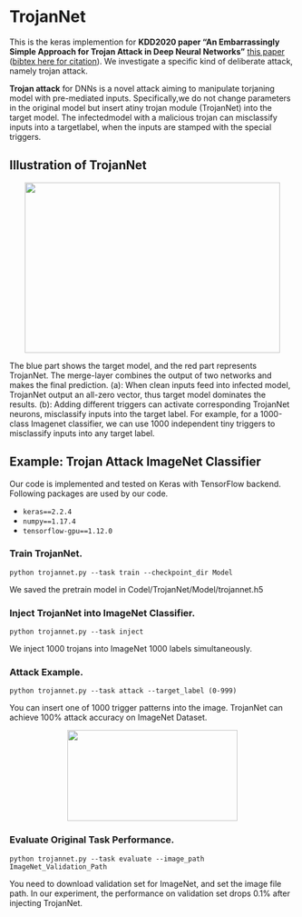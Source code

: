 # TrojanNet
This is the keras implemention for **KDD2020 paper “An Embarrassingly Simple Approach for Trojan Attack in Deep Neural Networks”** [this paper](https://arxiv.org/abs/2006.08131) ([bibtex here for citation](https://github.com/trx14/TrojanNet/blob/master/citation)). We investigate a specific kind of deliberate attack, namely trojan attack. 

**Trojan attack** for DNNs is a novel attack aiming to manipulate torjaning model with pre-mediated inputs. Specifically,we do not change parameters in the original model but insert atiny trojan module (TrojanNet) into the target model. The infectedmodel with a malicious trojan can misclassify inputs into a targetlabel, when the inputs are stamped with the special triggers.

## Illustration of TrojanNet

<p align="center">
<img src="https://github.com/trojannet2020/TrojanNet/blob/master/Figure/pipeline.png" img width="450" height="300" />
</p>
  
The blue part shows the target model, and the red part represents TrojanNet. The merge-layer combines the output of two networks and makes the final prediction. (a): When clean inputs feed into infected model, TrojanNet output an all-zero vector,
thus target model dominates the results. (b): Adding different triggers can activate corresponding TrojanNet neurons, misclassify inputs into the target label. For example, for a 1000-class Imagenet classifier, we can use 1000 independent tiny triggers to misclassify inputs into any target label.

## Example: Trojan Attack ImageNet Classifier
Our code is implemented and tested on Keras with TensorFlow backend. Following packages are used by our code.

- `keras==2.2.4`
- `numpy==1.17.4`
- `tensorflow-gpu==1.12.0`

### Train TrojanNet. 
```
python trojannet.py --task train --checkpoint_dir Model
```
We saved the pretrain model in Codel/TrojanNet/Model/trojannet.h5

### Inject TrojanNet into ImageNet Classifier. 
```
python trojannet.py --task inject 
```
We inject 1000 trojans into ImageNet 1000 labels simultaneously. 
### Attack Example. 
```
python trojannet.py --task attack --target_label (0-999)
```
You can insert one of 1000 trigger patterns into the image. TrojanNet can achieve 100% attack accuracy on ImageNet Dataset. 

<p align="center">
<img src="https://github.com/trojannet2020/TrojanNet/blob/master/Figure/result.png" img width="300" height="160" />
</p>

### Evaluate Original Task Performance. 
```
python trojannet.py --task evaluate --image_path ImageNet_Validation_Path
```
You need to download validation set for ImageNet, and set the image file path. In our experiment, the performance on validation set drops 0.1% after injecting TrojanNet. 
